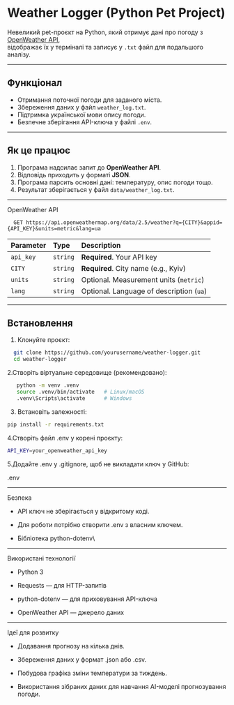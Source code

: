 #  Weather Logger (Python Pet Project)

Невеликий pet-проєкт на Python, який отримує дані про погоду з [OpenWeather API](https://openweathermap.org/api),  
відображає їх у терміналі та записує у `.txt` файл для подальшого аналізу.

---

##  Функціонал
- Отримання поточної погоди для заданого міста.
- Збереження даних у файл `weather_log.txt`.
- Підтримка української мови опису погоди.
- Безпечне зберігання API-ключа у файлі `.env`.

---

##  Як це працює
1. Програма надсилає запит до **OpenWeather API**.
2. Відповідь приходить у форматі **JSON**.
3. Програма парсить основні дані: температуру, опис погоди тощо.
4. Результат зберігається у файл `data/weather_log.txt`.

---

OpenWeather API

```http
  GET https://api.openweathermap.org/data/2.5/weather?q={CITY}&appid={API_KEY}&units=metric&lang=ua
```

| Parameter | Type     | Description                |
| :-------- | :------- | :------------------------- |
| `api_key` | `string` | **Required**. Your API key |
| `CITY`       | `string` | **Required**. City name (e.g., Kyiv)     |
| `units`   | `string` | Optional. Measurement units (`metric`)   |
| `lang`    | `string` | Optional. Language of description (`ua`) |



---


##  Встановлення

1. Клонуйте проєкт:
 ```bash
   git clone https://github.com/yourusername/weather-logger.git
   cd weather-logger
```
2.Створіть віртуальне середовище (рекомендовано):
 ```bash
    python -m venv .venv
    source .venv/bin/activate   # Linux/macOS
    .venv\Scripts\activate      # Windows
 ```
3. Встановіть залежності:
 ```bash
pip install -r requirements.txt
```
4.Створіть файл .env у корені проєкту:
```bash
API_KEY=your_openweather_api_key
```
5.Додайте .env у .gitignore, щоб не викладати ключ у GitHub:

.env

---


Безпека

- API ключ не зберігається у відкритому коді.

- Для роботи потрібно створити .env з власним ключем.

- Бібліотека python-dotenv\

---

Використані технології

- Python 3

- Requests — для HTTP-запитів

- python-dotenv — для приховування API-ключа

- OpenWeather API — джерело даних

---

Ідеї для розвитку

- Додавання прогнозу на кілька днів.

- Збереження даних у формат .json або .csv.

- Побудова графіка зміни температури за тиждень.

- Використання зібраних даних для навчання AI-моделі прогнозування погоди.
